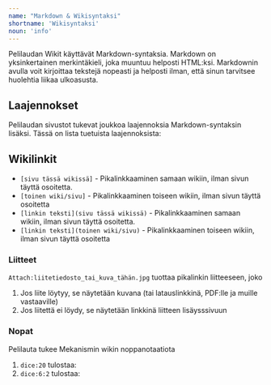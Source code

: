 ```yaml
---
name: "Markdown & Wikisyntaksi"
shortname: 'Wikisyntaksi'
noun: 'info'
---
```


Pelilaudan Wikit käyttävät Markdown-syntaksia. Markdown on yksinkertainen merkintäkieli, joka muuntuu helposti HTML:ksi. Markdownin avulla voit kirjoittaa tekstejä nopeasti ja helposti ilman, että sinun tarvitsee huolehtia liikaa ulkoasusta.

## Laajennokset

Pelilaudan sivustot tukevat joukkoa laajennoksia Markdown-syntaksin lisäksi. Tässä on lista tuetuista laajennoksista:

## Wikilinkit

- `[sivu tässä wikissä]` - Pikalinkkaaminen samaan wikiin, ilman sivun täyttä osoitetta.
- `[toinen wiki/sivu]` - Pikalinkkaaminen toiseen wikiin, ilman sivun täyttä osoitetta
- `[linkin teksti](sivu tässä wikissä)` - Pikalinkkaaminen samaan wikiin, ilman sivun täyttä osoitetta.
- `[linkin teksti](toinen wiki/sivu)` - Pikalinkkaaminen toiseen wikiin, ilman sivun täyttä osoitetta

### Liitteet

`Attach:liitetiedosto_tai_kuva_tähän.jpg` tuottaa pikalinkin liitteeseen, joko
1. Jos liite löytyy, se näytetään kuvana (tai latauslinkkinä, PDF:lle ja muille vastaaville)
2. Jos liitettä ei löydy, se näytetään linkkinä liitteen lisäysssivuun

### Nopat

Pelilauta tukee Mekanismin wikin noppanotaatiota

1. `dice:20` tulostaa: <cn-dice sides="20"></cn-dice>
2. `dice:6:2` tulostaa: <cn-dice sides="6" value="2"></cn-dice>

